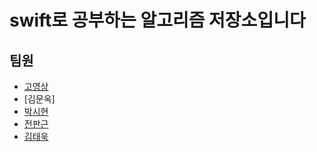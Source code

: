 # swift로 공부하는 알고리즘 저장소입니다 

## 팀원 
  - [고영상](https://github.com/chris69223)
  - [김문옥]
  - [박시현](https://github.com/tlguszz1010) 
  - [전판근](https://github.com/Jason9789)
  - [김태욱](https://github.com/taeuk178)

###
